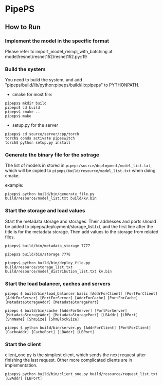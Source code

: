 # PipePS

## How to Run

### Implement the model in the specific format
Please refer to import_model_reimpl_with_batching at model/resnet/resnet152/resnet152.py::19

### Build the system
You need to build the system, and add "pipeps/build/lib/python:pipeps/build/lib:pipeps" to PYTHONPATH.

* cmake for most file:
```
pipeps$ mkdir build
pipeps$ cd build
pipeps$ cmake ..
pipeps$ make
```

* setup.py for the server
```
pipeps$ cd source/server/cpp/torch
torch$ conda activate pipeswitch
torch$ python setup.py install
```

### Generate the binary file for the sotrage

The list of models in stored in `pipeps/source/deployment/model_list.txt`, which will be copied to `pipeps/build/resource/model_list.txt` when doing cmake.

example:

```
pipeps$ python build/bin/generate_file.py build/resource/model_list.txt build/kv.bin
```

### Start the storage and load values
Start the metadata storage and storages.
Their addresses and ports should be added to pipeps/deployment/storage_list.txt, and the first line after the title is for the metadata storage.
Then add values to the storage from related files.

```
pipeps$ build/bin/metadata_storage 7777
```

```
pipeps$ build/bin/storage 7778
```

```
pipeps$ python build/bin/deploy_file.py build/resource/storage_list.txt build/resource/model_distribution_list.txt kv.bin
```

### Start the load balancer, caches and servers
```
pipeps $ build/bin/load_balancer basic [AddrForClient] [PortForClient] [AddrForServer] [PortForServer] [AddrForCache] [PortForCache] [MetadataStorageAddr] [MetadataStoragePort] 
```

```
pipeps $ build/bin/cache [AddrForServer] [PortForServer] [MetadataStorageAddr] [MetadataStoragePort] [LBAddr] [LBPort] [ShmName] [ShmSize] [ShmBlockSize]
```

```
pipeps $ python build/bin/server.py [AddrForClient] [PortForClient] [CacheAddr] [CachePort] [LBAddr] [LBPort]
```

### Start the client
client_one.py is the simplest client, which sends the next request after finishing the last request. Other more complicated clients are in implementation.

```
pipeps$ python build/bin/client_one.py build/resource/request_list.txt [LBAddr] [LBPort]
```